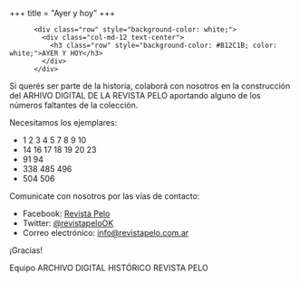 +++
title = "Ayer y hoy"
+++

          <div class="row" style="background-color: white;">
            <div class="col-md-12 text-center">
              <h3 class="row" style="background-color: #B12C1B; color: white;">AYER Y HOY</h3>
            </div>
          </div>

Si querés ser parte de la historia, colaborá con nosotros en la construcción del ARHIVO DIGITAL DE LA REVISTA PELO aportando alguno de los números faltantes de la colección.

Necesitamos los ejemplares:

- 1 2 3 4 5 7 8 9 10
- 14 16 17 18 19 20 23
- 91 94
- 338 485 496
- 504 506

Comunicate con nosotros por las vías de contacto:

- Facebook: [Revista Pelo](https://www.facebook.com/Revista-Pelo-723711337839915/)
- Twitter: [@revistapeloOK](https://twitter.com/RevistaPeloOK)
- Correo electrónico: <a href="mailto:info@revistapelo.com.ar">info@revistapelo.com.ar</a>

¡Gracias!

Equipo ARCHIVO DIGITAL HISTÓRICO REVISTA PELO
